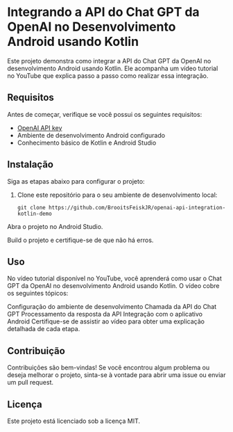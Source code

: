 # Integrando a API do Chat GPT da OpenAI no Desenvolvimento Android usando Kotlin

Este projeto demonstra como integrar a API do Chat GPT da OpenAI no desenvolvimento Android usando Kotlin. Ele acompanha um vídeo tutorial no YouTube que explica passo a passo como realizar essa integração.

## Requisitos

Antes de começar, verifique se você possui os seguintes requisitos:

- [OpenAI API key](https://platform.openai.com/account/api-keys)
- Ambiente de desenvolvimento Android configurado
- Conhecimento básico de Kotlin e Android Studio

## Instalação

Siga as etapas abaixo para configurar o projeto:

1. Clone este repositório para o seu ambiente de desenvolvimento local:

   ```shell
   git clone https://github.com/BrooitsFeiskJR/openai-api-integration-kotlin-demo
Abra o projeto no Android Studio.

Build o projeto e certifique-se de que não há erros.

## Uso
No vídeo tutorial disponível no YouTube, você aprenderá como usar o Chat GPT da OpenAI no desenvolvimento Android usando Kotlin. O vídeo cobre os seguintes tópicos:

Configuração do ambiente de desenvolvimento
Chamada da API do Chat GPT
Processamento da resposta da API
Integração com o aplicativo Android
Certifique-se de assistir ao vídeo para obter uma explicação detalhada de cada etapa.

## Contribuição
Contribuições são bem-vindas! Se você encontrou algum problema ou deseja melhorar o projeto, sinta-se à vontade para abrir uma issue ou enviar um pull request.

## Licença
Este projeto está licenciado sob a licença MIT.
